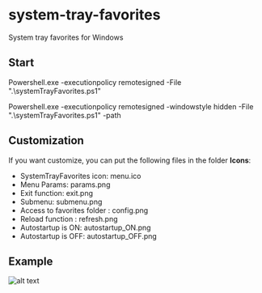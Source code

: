 # system-tray-favorites
System tray favorites for Windows

## Start
Powershell.exe -executionpolicy remotesigned -File ".\systemTrayFavorites.ps1"

Powershell.exe -executionpolicy remotesigned -windowstyle hidden -File ".\systemTrayFavorites.ps1" -path <root directory path of favorites>

## Customization
If you want customize, you can put the following files in the folder **Icons**:
* SystemTrayFavorites icon: menu.ico
* Menu Params: params.png
* Exit function: exit.png
* Submenu: submenu.png
* Access to favorites folder : config.png
* Reload function : refresh.png
* Autostartup is ON: autostartup_ON.png
* Autostartup is OFF: autostartup_OFF.png

## Example
![alt text](https://github.com/smairesse/system-tray-favorites/main/systemTrayFavorites.png?raw=true)

